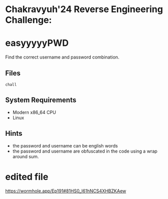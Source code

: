 # Chakravyuh'24 Reverse Engineering Challenge:

# easyyyyyPWD
Find the correct username and password combination.

## Files
`chall`

## System Requirements
- Modern x86_64 CPU
- Linux

## Hints
- the password and username can be english words
- the password and username are obfuscated in the code using a wrap around sum.

# edited file
https://wormhole.app/Ep191#81HS0_I61hNCS4XHBZKAew
